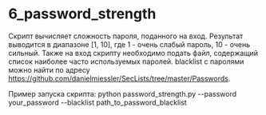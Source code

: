 # 6_password_strength
Скрипт вычисляет сложность пароля, поданного на вход. Результат выводится в диапазоне [1, 10], где 1 - очень слабый пароль, 10 - очень сильный.
Также на вход скрипту необходимо подать файл, содержащий список наиболее часто используемых паролей. blacklist с паролями можно найти по адресу https://github.com/danielmiessler/SecLists/tree/master/Passwords.

Пример запуска скрипта:
python password_strength.py --password your_password --blacklist path_to_password_blacklist
